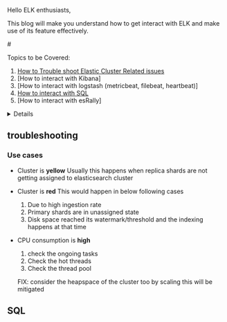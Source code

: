 Hello ELK enthusiasts,

This blog will make you understand how to get interact with ELK and make use of its feature effectively.


#<p>Topics to be Covered:</p>
   1. [How to Trouble shoot Elastic Cluster Related issues](#troubleshooting)
   2. [How to interact with Kibana]
   3. [How to interact with logstash (metricbeat, filebeat, heartbeat)]
   4. [How to interact with SQL](#SQL)
   5. [How to interact with esRally]

<details>
<b><summary>What are you taking into consideration when reading this blog?</summary><br></b>

This blog will be of this below partition
   * use case
   * api query
   * automation/monitoring
</details>

## troubleshooting

### Use cases

* Cluster is <b>yellow</b>
      Usually this happens when replica shards are not getting assigned to elasticsearch cluster
 
 * Cluster is <b>red</b>
      This would happen in below following cases
      1. Due to high ingestion rate 
      2. Primary shards are in unassigned state
      3. Disk space reached its watermark/threshold and the indexing happens at that time
      
 * CPU consumption is <b>high</b>
     1. check the ongoing tasks
     2. Check the hot threads
     3. Check the thread pool
     
     FIX: consider the heapspace of the cluster too by scaling this will be mitigated

 
## SQL
 
